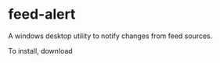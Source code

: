 feed-alert
=========

A windows desktop utility to notify changes from feed sources.

To install, <a>download</a>